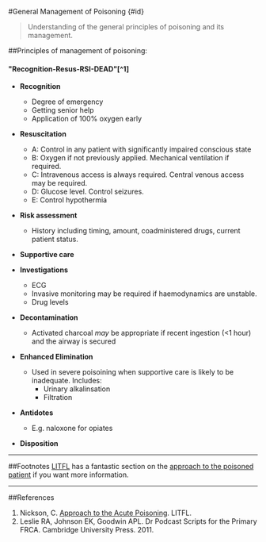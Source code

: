 #General Management of Poisoning {#id}
> Understanding of the general principles of poisoning and its management.

##Principles of management of poisoning:
#### **"Recognition-Resus-RSI-DEAD**"[^1]
* **Recognition**
    * Degree of emergency
    * Getting senior help
    * Application of 100% oxygen early


* **Resuscitation**
    * A: Control in any patient with significantly impaired conscious state
    * B: Oxygen if not previously applied. Mechanical ventilation if required.
    * C: Intravenous access is always required. Central venous access may be required.
    * D: Glucose level. Control seizures.
    * E: Control hypothermia


* **Risk assessment**
    * History including timing, amount, coadministered drugs, current patient status.    
* **Supportive care**
* **Investigations**
    * ECG
    * Invasive monitoring may be required if haemodynamics are unstable. 
    * Drug levels


* **Decontamination**
    * Activated charcoal *may* be appropriate if recent ingestion (<1 hour) and the airway is secured
* **Enhanced Elimination**
    * Used in severe poisoining when supportive care is likely to be inadequate. Includes:
      * Urinary alkalinsation
      * Filtration
* **Antidotes**
    * E.g. naloxone for opiates
* **Disposition**

---
##Footnotes
[LITFL](lifeinthefastlane.com) has a fantastic section on the [approach to the poisoned patient](http://lifeinthefastlane.com/ccc/approach-to-acute-poisoning/) if you want more information.

---
##References
1. Nickson, C. [Approach to the Acute Poisoning](http://lifeinthefastlane.com/ccc/approach-to-acute-poisoning/). LITFL.
2. Leslie RA, Johnson EK, Goodwin APL. Dr Podcast Scripts for the Primary FRCA. Cambridge University Press. 2011.
